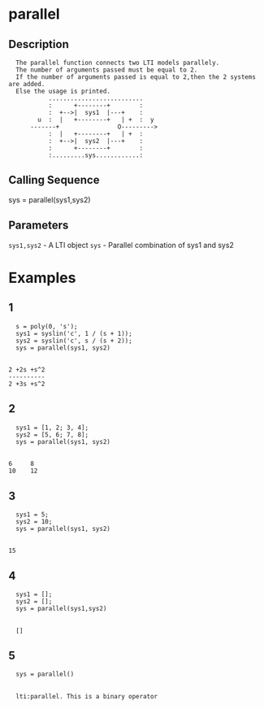 # parallel
## Description
      The parallel function connects two LTI models parallely.
      The number of arguments passed must be equal to 2.
      If the number of arguments passed is equal to 2,then the 2 systems are added.
      Else the usage is printed.
               ..........................
               :      +--------+        :
               :  +-->|  sys1  |---+    :
            u  :  |   +--------+   | +  :  y
          -------+                O--------->
               :  |   +--------+   | +  :
               :  +-->|  sys2  |---+    :
               :      +--------+        :
               :.........sys............:
## Calling Sequence
sys = parallel(sys1,sys2)
## Parameters
`sys1,sys2` - A LTI object
`sys` - Parallel combination of sys1 and sys2
     
# Examples
## 1
      s = poly(0, 's');
      sys1 = syslin('c', 1 / (s + 1));
      sys2 = syslin('c', s / (s + 2));
      sys = parallel(sys1, sys2)
##
    2 +2s +s^2  
    ----------  
    2 +3s +s^2 
## 2
      sys1 = [1, 2; 3, 4];
      sys2 = [5, 6; 7, 8];
      sys = parallel(sys1, sys2)
##
    6     8 
    10    12
## 3
      sys1 = 5;
      sys2 = 10;
      sys = parallel(sys1, sys2)
## 
    15
## 4
      sys1 = [];
      sys2 = [];
      sys = parallel(sys1,sys2)
##
      []
## 5
      sys = parallel()
## 
      lti:parallel. This is a binary operator


